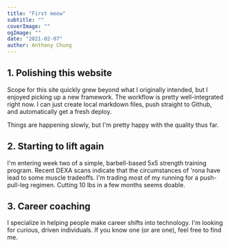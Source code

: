 ```yaml
---
title: "First meow"
subtitle: ""
coverImage: ""
ogImage: ""
date: "2021-02-07"
author: Anthony Chung
---
```


## 1. Polishing this website

Scope for this site quickly grew beyond what I originally intended, but I enjoyed picking up a new framework. The workflow is pretty well-integrated right now. I can just create local markdown files, push straight to Github, and automatically get a fresh deploy.

Things are happening slowly, but I'm pretty happy with the quality thus far.

## 2. Starting to lift again

I'm entering week two of a simple, barbell-based 5x5 strength training program. Recent DEXA scans indicate that the circumstances of 'rona have lead to some muscle tradeoffs. I'm trading most of my running for a push-pull-leg regimen. Cutting 10 lbs in a few months seems doable.

## 3. Career coaching

I specialize in helping people make career shifts into technology. I'm looking for curious, driven individuals. If you know one (or are one), feel free to find me.
